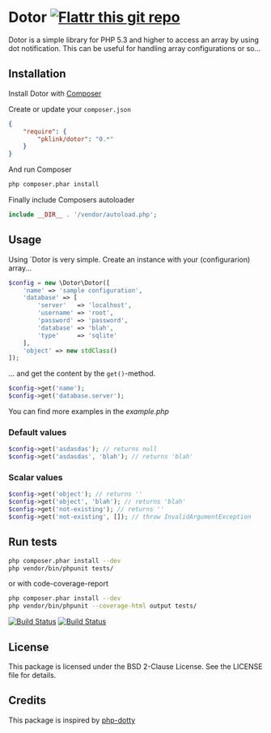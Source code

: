 # Dotor [![Flattr this git repo](http://api.flattr.com/button/flattr-badge-large.png)](https://flattr.com/submit/auto?user_id=pierre111&url=https://github.com/pklink/dodoh.git&title=Dotor&language=&tags=github&category=software)

Dotor is a simple library for PHP 5.3 and higher to access an array by using dot notification. This can be useful for handling array configurations or so…

## Installation

Install Dotor with [Composer](http://getcomposer.org/)

Create or update your `composer.json`

```json
{
    "require": {
        "pklink/dotor": "0.*"
    }
}
```

And run Composer

```sh
php composer.phar install
```

Finally include Composers autoloader

```php
include __DIR__ . '/vendor/autoload.php';
```

## Usage

Using `Dotor is very simple. Create an instance with your (configurarion) array...

```php
$config = new \Dotor\Dotor([
    'name' => 'sample configuration',
    'database' => [
        'server'   => 'localhost',
        'username' => 'root',
        'password' => 'password',
        'database' => 'blah',
        'type'     => 'sqlite'
    ],
    'object' => new stdClass()
]);
```

... and get the content by the `get()`-method.

```php
$config->get('name');
$config->get('database.server');
```

You can find more examples in the *example.php*

### Default values

```php
$config->get('asdasdas'); // returns null
$config->get('asdasdas', 'blah'); // returns 'blah'
```

### Scalar values

```php
$config->get('object'); // returns ''
$config->get('object', 'blah'); // returns 'blah'
$config->get('not-existing'); // returns ''
$config->get('not-existing', []); // throw InvalidArgumentException
```

## Run tests

```bash
php composer.phar install --dev
php vendor/bin/phpunit tests/
```

or with code-coverage-report

```bash
php composer.phar install --dev
php vendor/bin/phpunit --coverage-html output tests/
```

[![Build Status](https://drone.io/github.com/pklink/dotor/status.png)](https://drone.io/github.com/pklink/dotor/latest)
[![Build Status](https://travis-ci.org/pklink/dotor.png?branch=master)](https://travis-ci.org/pklink/dotor)

## License

This package is licensed under the BSD 2-Clause License. See the LICENSE file for details.

## Credits

This package is inspired by [php-dotty](https://github.com/thesmart/php-dotty)